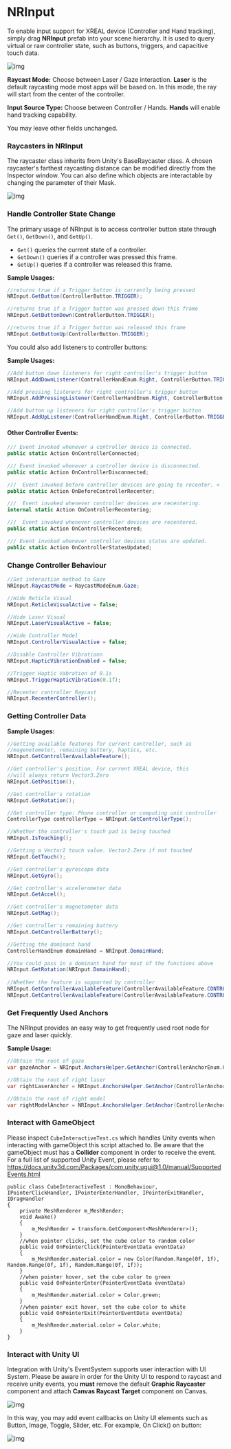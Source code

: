 # NRInput

To enable input support for XREAL device (Controller and Hand tracking), simply drag **NRInput** prefab into your scene hierarchy. It is used to query virtual or raw controller state, such as buttons,  triggers, and capacitive touch data.

![img](https://xreal.gitbook.io/~gitbook/image?url=https%3A%2F%2Fcontent.gitbook.com%2Fcontent%2FyXoV7SMVFQhr75lOIoQv%2Fblobs%2Fszbk36JxKfbwZz2iXL32%2Fimage.png&width=768&dpr=4&quality=100&sign=cc03f577c7dbf8c45039e6083ee1d51765309e7de484c5c44873b812401e03bf)

**Raycast Mode:** Choose between Laser / Gaze interaction. **Laser** is the default raycasting mode most apps will be based on. In this mode, the ray will start from the center of the controller.

**Input Source Type:** Choose between Controller / Hands. **Hands** will enable hand tracking capability.

You may leave other fields unchanged.

### Raycasters in NRInput

The raycaster class inherits from Unity's BaseRaycaster class. A chosen raycaster's farthest raycasting distance can be modified directly from the Inspector window. You can also define which objects are interactable by changing the parameter of their Mask.

![img](https://xreal.gitbook.io/~gitbook/image?url=https%3A%2F%2Fnrealsdkdoc.readthedocs.io%2Fen%2Flatest%2F_images%2Fcontroller06.jpg&width=768&dpr=4&quality=100&sign=a110a2d99e18fabb5a57238422c37d9d6cc9a8b450dbc848daa57f97f6b5cd27)

### Handle Controller State Change

The primary usage of NRInput is to access controller button state through `Get()`, `GetDown()`, and `GetUp()`.

- `Get()` queries the current state of a controller.
- `GetDown()` queries if a controller was pressed this frame.
- `GetUp()` queries if a controller was released this frame.

**Sample Usages:**

```csharp
//returns true if a Trigger button is currently being pressed
NRInput.GetButton(ControllerButton.TRIGGER);

//returns true if a Trigger button was pressed down this frame
NRInput.GetButtonDown(ControllerButton.TRIGGER);

//returns true if a Trigger button was released this frame
NRInput.GetButtonUp(ControllerButton.TRIGGER);
```

You could also add listeners to controller buttons:

**Sample Usages:**

```csharp
//Add button down listeners for right controller's trigger button
NRInput.AddDownListener(ControllerHandEnum.Right, ControllerButton.TRIGGER, () => { Debug.Log("do sth"); });

//Add pressing listeners for right controller's trigger button
NRInput.AddPressingListener(ControllerHandEnum.Right, ControllerButton.TRIGGER, () => { Debug.Log("do sth"); });

//Add button up listeners for right controller's trigger button
NRInput.AddUpListener(ControllerHandEnum.Right, ControllerButton.TRIGGER, () => { Debug.Log("do sth"); })
```

#### Other Controller Events:

```csharp
/// Event invoked whenever a controller device is connected.
public static Action OnControllerConnected;

/// Event invoked whenever a controller device is disconnected. 
public static Action OnControllerDisconnected;

///  Event invoked before controller devices are going to recenter. <
public static Action OnBeforeControllerRecenter;

///  Event invoked whenever controller devices are recentering. 
internal static Action OnControllerRecentering;

///  Event invoked whenever controller devices are recentered. 
public static Action OnControllerRecentered;

/// Event invoked whenever controller devices states are updated. 
public static Action OnControllerStatesUpdated;
```

### Change Controller Behaviour

```csharp
//Set interaction method to Gaze
NRInput.RaycastMode = RaycastModeEnum.Gaze;        

//Hide Reticle Visual 
NRInput.ReticleVisualActive = false;

//Hide Laser Visual
NRInput.LaserVisualActive = false;

//Hide Controller Model
NRInput.ControllerVisualActive = false;

//Disable Controller Vibrationn
NRInput.HapticVibrationEnabled = false;

//Trigger Haptic Vabration of 0.1s 
NRInput.TriggerHapticVibration(0.1f);

//Recenter controller Raycast
NRInput.RecenterController();
```

### Getting Controller Data

**Sample Usages:**

```csharp
//Getting available features for current controller, such as 
//magenetometer, remaining battery, haptics, etc.
NRInput.GetControllerAvailableFeature();

//Get controller's position. For current XREAL device, this 
//will always return Vector3.Zero
NRInput.GetPosition();

//Get controller's rotation
NRInput.GetRotation();

//Get controller type: Phone controller or computing unit controller
ControllerType controllerType = NRInput.GetControllerType();

//Whether the controller's touch pad is being touched
NRInput.IsTouching();

//Getting a Vector2 touch value. Vector2.Zero if not touched
NRInput.GetTouch();

//Get controller's gyroscope data
NRInput.GetGyro();

//Get controller's accelerometer data
NRInput.GetAccel();

//Get controller's magnetometer data
NRInput.GetMag();

//Get controller's remaining battery
NRInput.GetControllerBattery();

//Getting the dominant hand
ControllerHandEnum domainHand = NRInput.DomainHand;

//You could pass in a dominant hand for most of the functions above
NRInput.GetRotation(NRInput.DomainHand);
        
//Whether the feature is supported by controller
NRInput.GetControllerAvailableFeature(ControllerAvailableFeature.CONTROLLER_AVAILABLE_FEATURE_POSITION);
NRInput.GetControllerAvailableFeature(ControllerAvailableFeature.CONTROLLER_AVAILABLE_FEATURE_GYRO);
```

### Get Frequently Used Anchors

The NRInput provides an easy way to get frequently used root node for gaze and laser quickly.

**Sample Usage:**

```csharp
//Obtain the root of gaze
var gazeAnchor = NRInput.AnchorsHelper.GetAnchor(ControllerAnchorEnum.GazePoseTrackerAnchor);

//Obtain the root of right laser
var rightLaserAnchor = NRInput.AnchorsHelper.GetAnchor(ControllerAnchorEnum.RightLaserAnchor);

//Obtain the root of right model
var rightModelAnchor = NRInput.AnchorsHelper.GetAnchor(ControllerAnchorEnum.RightModelAnchor);
```

### Interact with GameObject

Please inspect `CubeInteractiveTest.cs` which handles Unity events when interacting with gameObject this script attached to. Be aware that the gameObject must has a **Collider** component in order to receive the event. For a full list of supported Unity Event, please refer to: https://docs.unity3d.com/Packages/com.unity.ugui@1.0/manual/SupportedEvents.html

```
public class CubeInteractiveTest : MonoBehaviour, IPointerClickHandler, IPointerEnterHandler, IPointerExitHandler, IDragHandler
{
    private MeshRenderer m_MeshRender;
    void Awake()
    {
        m_MeshRender = transform.GetComponent<MeshRenderer>();
    }
    //when pointer clicks, set the cube color to random color
    public void OnPointerClick(PointerEventData eventData)
    {
        m_MeshRender.material.color = new Color(Random.Range(0f, 1f), Random.Range(0f, 1f), Random.Range(0f, 1f));
    }
    //when pointer hover, set the cube color to green
    public void OnPointerEnter(PointerEventData eventData)
    {
        m_MeshRender.material.color = Color.green;
    }
    //when pointer exit hover, set the cube color to white
    public void OnPointerExit(PointerEventData eventData)
    {
        m_MeshRender.material.color = Color.white;
    }
}
```

### Interact with Unity UI

Integration with Unity's EventSystem supports user interaction with UI System. Please be aware in order for the Unity UI to respond to raycast and receive unity events, you **must** remove the default **Graphic Raycaster** component and attach **Canvas Raycast Target** component on Canvas.

![img](https://xreal.gitbook.io/~gitbook/image?url=https%3A%2F%2Fcontent.gitbook.com%2Fcontent%2FyXoV7SMVFQhr75lOIoQv%2Fblobs%2FimFfQH282wdz1WhSo6vX%2Fimage.png&width=768&dpr=4&quality=100&sign=8a7f2b54a08e9c0d822c833cd613c24a493e819225dd1820765baf3b75ea89f6)

In this way, you may add event callbacks on Unity UI elements such as Button, Image, Toggle, Slider, etc. For example, On Click() on button:

![img](https://xreal.gitbook.io/~gitbook/image?url=https%3A%2F%2Fcontent.gitbook.com%2Fcontent%2FyXoV7SMVFQhr75lOIoQv%2Fblobs%2Fcbo6iHsuuTMW4sKi66yA%2Fimage.png&width=768&dpr=4&quality=100&sign=9d5e9622079e75d1639b54d67f99221da6a42f65f9f6138ab19b7bfb80758c04)